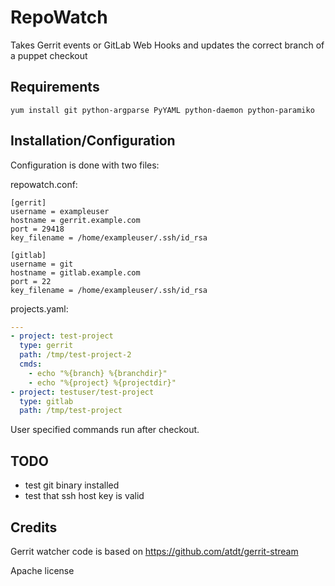 RepoWatch
=========

Takes Gerrit events or GitLab Web Hooks and updates the correct branch of a puppet checkout

Requirements
------------

`yum install git python-argparse PyYAML python-daemon python-paramiko`

Installation/Configuration
--------------------------
Configuration is done with two files:

repowatch.conf:
```dosini
[gerrit]
username = exampleuser
hostname = gerrit.example.com
port = 29418
key_filename = /home/exampleuser/.ssh/id_rsa

[gitlab]
username = git
hostname = gitlab.example.com
port = 22
key_filename = /home/exampleuser/.ssh/id_rsa
```

projects.yaml:
```yaml
---
- project: test-project
  type: gerrit
  path: /tmp/test-project-2
  cmds:
    - echo "%{branch} %{branchdir}"
    - echo "%{project} %{projectdir}"
- project: testuser/test-project
  type: gitlab
  path: /tmp/test-project
```

User specified commands run after checkout.

TODO
----
 - test git binary installed
 - test that ssh host key is valid

Credits
-------
Gerrit watcher code is based on https://github.com/atdt/gerrit-stream

Apache license
